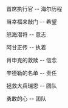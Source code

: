 首席执行官 -- 海尔历程

当幸福来敲门 -- 希望

怒海潜将 -- 意志

阿甘正传 -- 执着

肖申克的救赎 -- 信念

辛德勒的名单 -- 责任

拯救大兵瑞恩 -- 团队

勇敢的心 -- 团队